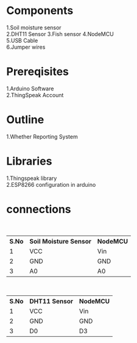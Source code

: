 # Components
1.Soil moisture sensor<br>
2.DHT11 Sensor
3.Fish sensor
4.NodeMCU<br>
5.USB Cable<br>
6.Jumper wires<br>

# Prereqisites
1.Arduino Software<br>
2.ThingSpeak Account<br>

# Outline
1.Whether Reporting System


# Libraries
1.Thingspeak library<br>
2.ESP8266 configuration in arduino<br>

# connections
<table>
  <tr>
    <th>S.No</th>
    <th>Soil Moisture Sensor</th>
    <th>NodeMCU</th>
  </tr>
  <tr>
    <td>1</td>
    <td>VCC</td>
    <td>Vin</td>
  </tr>
  <tr>
    <td>2</td>
    <td>GND</td>
    <td>GND</td>
  </tr>
  <tr>
    <td>3</td>
    <td>A0</td>
    <td>A0</td>
  </tr>
  </table>
  
  <table>
  <tr>
    <th>S.No</th>
    <th>DHT11 Sensor</th>
    <th>NodeMCU</th>
  </tr>
  <tr>
    <td>1</td>
    <td>VCC</td>
    <td>Vin</td>
  </tr>
  <tr>
    <td>2</td>
    <td>GND</td>
    <td>GND</td>
  </tr>
  <tr>
    <td>3</td>
    <td>D0</td>
    <td>D3</td>
  </tr>
  </table>
